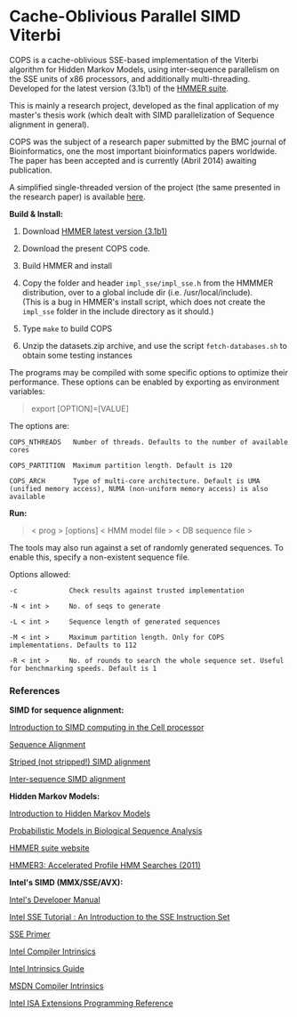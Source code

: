 Cache-Oblivious Parallel SIMD Viterbi
=====================================

COPS is a cache-oblivious SSE-based implementation of the Viterbi algorithm for Hidden Markov Models, using inter-sequence parallelism on the SSE units of x86 processors, and additionally multi-threading. Developed for the latest version (3.1b1) of the [HMMER suite](http://hmmer.janelia.org).

This is mainly a research project, developed as the final application of my master's thesis work (which dealt with SIMD parallelization of Sequence alignment in general).           

COPS was the subject of a research paper submitted by the BMC journal of Bioinformatics, one the most important bioinformatics papers worldwide. The paper has been accepted and is currently (Abril 2014) awaiting publication.

A simplified single-threaded version of the project (the same presented in the research paper) is available [here](https://kdbio.inesc-id.pt/~lsr/COPS/#home).



**Build & Install:**

1) Download [HMMER latest version (3.1b1)](http://selab.janelia.org/software/hmmer3/3.1b1/hmmer-3.1b1-linux-intel-ia32.tar.gz)

2) Download the present COPS code.

3) Build HMMER and install

4) Copy the folder and header `impl_sse/impl_sse.h` from the HMMMER distribution, over to a global include dir (i.e. /usr/local/include).   
(This is a bug in HMMER's install script, which does not create the `impl_sse` folder in the include directory as it should.)

5) Type `make` to build COPS

6) Unzip the datasets.zip archive, and use the script `fetch-databases.sh` to obtain some testing instances


The programs may be compiled with some specific options to optimize their performance. These options can be enabled by exporting as environment variables:

   >export [OPTION]=[VALUE]
    
The options are:

	COPS_NTHREADS   Number of threads. Defaults to the number of available cores   
   
	COPS_PARTITION  Maximum partition length. Default is 120

	COPS_ARCH       Type of multi-core architecture. Default is UMA (unified memory access), NUMA (non-uniform memory access) is also available



**Run:**

> < prog >  [options]  < HMM model file >  < DB sequence file >

The tools may also run against a set of randomly generated sequences. To enable this, specify a non-existent sequence file.

Options allowed:

    -c             Check results against trusted implementation

    -N < int >     No. of seqs to generate

    -L < int >     Sequence length of generated sequences

    -M < int >     Maximum partition length. Only for COPS implementations. Defaults to 112

    -R < int >     No. of rounds to search the whole sequence set. Useful for benchmarking speeds. Default is 1



### References


**SIMD for sequence alignment:**

[Introduction to SIMD computing in the Cell processor](https://www.kernel.org/pub/linux/kernel/people/geoff/cell/ps3-linux-docs/CellProgrammingTutorial/BasicsOfSIMDProgramming.html)

[Sequence Alignment](https://en.wikipedia.org/wiki/Sequence_alignment)

[Striped (not stripped!) SIMD alignment](http://bioinformatics.oxfordjournals.org/content/23/2/156.abstract)

[Inter-sequence SIMD alignment](http://dna.uio.no/swipe)


**Hidden Markov Models:**

[Introduction to Hidden Markov Models](https://en.wikipedia.org/wiki/Hidden_Markov_model)

[Probabilistic Models in Biological Sequence Analysis](http://selab.janelia.org/cupbook.html)

[HMMER suite website](http://hmmer.janelia.org)

[HMMER3: Accelerated Profile HMM Searches (2011)](http://www.ploscompbiol.org/article/info%3Adoi%2F10.1371%2Fjournal.pcbi.1002195)



**Intel's SIMD (MMX/SSE/AVX):**

[Intel's Developer Manual](http://www.intel.com/content/www/us/en/processors/architectures-software-developer-manuals.html)

[Intel SSE Tutorial : An Introduction to the SSE Instruction Set](http://neilkemp.us/src/sse_tutorial/sse_tutorial.html)

[SSE Primer](http://tommesani.com/index.php/component/content/article/2-simd/35-sse-primer.html)

[Intel Compiler Intrinsics](https://software.intel.com/sites/products/documentation/doclib/iss/2013/compiler/cpp-lin/index.htm#GUID-7478B278-2240-44D8-B396-1DC508E3656E.htm)

[Intel Intrinsics Guide](https://software.intel.com/sites/landingpage/IntrinsicsGuide)


[MSDN Compiler Intrinsics](http://msdn.microsoft.com/en-us/library/26td21ds%28v=vs.100%29.aspx)

[Intel ISA Extensions Programming Reference](https://software.intel.com/sites/default/files/managed/68/8b/319433-019.pdf)












